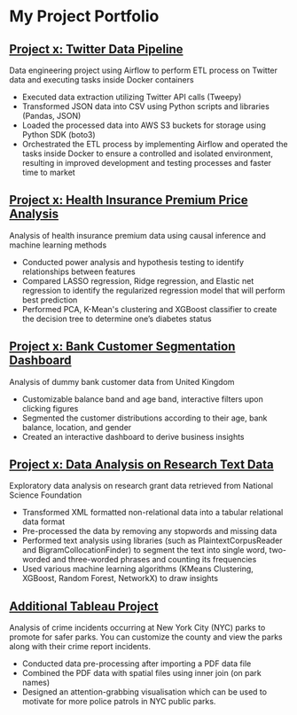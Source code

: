# My Project Portfolio

## [Project x: Twitter Data Pipeline](https://choijin.github.io/Twitter_Data_Pipeline_ETL/) 

Data engineering project using Airflow to perform ETL process on Twitter data and executing tasks inside Docker containers
* Executed data extraction utilizing Twitter API calls (Tweepy)
* Transformed JSON data into CSV using Python scripts and libraries (Pandas, JSON)
* Loaded the processed data into AWS S3 buckets for storage using Python SDK (boto3)
* Orchestrated the ETL process by implementing Airflow and operated the tasks inside Docker to ensure a controlled and isolated environment, resulting in improved development and testing processes and faster time to market

## [Project x: Health Insurance Premium Price Analysis](https://choijin.github.io/Health_Insurance_Analysis/) 

Analysis of health insurance premium data using causal inference and machine learning methods
* Conducted power analysis and hypothesis testing to identify relationships between features
* Compared LASSO regression, Ridge regression, and Elastic net regression to identify the regularized regression model that will perform best prediction
* Performed PCA, K-Mean's clustering and XGBoost classifier to create the decision tree to determine one’s diabetes status

## [Project x: Bank Customer Segmentation Dashboard](https://choijin.github.io/Bank_Customer_Dashboard/) 

Analysis of dummy bank customer data from United Kingdom
* Customizable balance band and age band, interactive filters upon clicking figures
* Segmented the customer distributions according to their age, bank balance, location, and gender
* Created an interactive dashboard to derive business insights

## [Project x: Data Analysis on Research Text Data](https://choijin.github.io/Data_Analysis_Research/)  

Exploratory data analysis on research grant data retrieved from National Science Foundation 
* Transformed XML formatted non-relational data into a tabular relational data format
* Pre-processed the data by removing any stopwords and missing data
* Performed text analysis using libraries (such as PlaintextCorpusReader and BigramCollocationFinder) to segment the text into single word, two-worded and three-worded phrases and counting its frequencies
* Used various machine learning algorithms (KMeans Clustering, XGBoost, Random Forest, NetworkX) to draw insights

## [Additional Tableau Project](https://public.tableau.com/app/profile/jin.choi8484/viz/NYCParkCrime_16744573706270/NYCRates) 

Analysis of crime incidents occurring at New York City (NYC) parks to promote for safer parks. You can customize the county and view the parks along with their crime report incidents.

* Conducted data pre-processing after importing a PDF data file
* Combined the PDF data with spatial files using inner join (on park names)
* Designed an attention-grabbing visualisation which can be used to motivate for more police patrols in NYC public parks.
